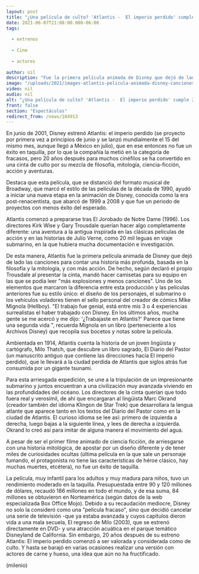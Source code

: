 ```yaml
---
layout: post
title: "¿Una película de culto? 'Atlantis -  El imperio perdido' cumple 20 años"
date: 2021-06-07T21:08:00.000-06:00
tags:
  
  - extrenos
  
  - Cine
  
  - actores
  
author: nil
description: "Fue la primera película animada de Disney que dejó de lado las canciones para contar una historia más profunda, basada en la filosofía y la mitología, y con más acción. "
image: "/uploads/2021/images-atlantis-pelicula-animada-disney-canciones.jpg"
video: nil
audio: nil
alt: "¿Una película de culto? 'Atlantis -  El imperio perdido' cumple 20 años"
front: false
section: "Espectáculos"
redirect_from: /news/184913
---
```


En junio de 2001, Disney estrenó Atlantis: el imperio perdido (se proyecto por primera vez a principios de junio y se lanzó mundialmente el 15 del mismo mes, aunque llegó a México en julio), que en ese entonces no fue un éxito en taquilla, por lo que la compañía la metió en la categoría de fracasos, pero 20 años después para muchos cinéfilos se ha convertido en una cinta de culto por su mezcla de filosofía, mitología, ciencia-ficción, acción y aventuras. 

Destaca que esta película, que se distanció del formato musical de Broadway, que marcó el estilo de las películas de la década de 1990, ayudó a iniciar una nueva etapa en la animación de Disney, conocida como la era post-renacentista, que abarcó de 1999 a 2008 y que fue un periodo de proyectos con menos éxito del esperado. 

Atlantis comenzó a prepararse tras El Jorobado de Notre Dame (1996). Los directores Kirk Wise y Gary Trousdale querían hacer algo completamente diferente: una aventura a la antigua inspirada en las clásicas películas de acción y en las historias de Julio Verne, como 20 mil leguas en viaje submarino, en la que hubiera mucha documentación e investigación. 

De esta manera, Atlantis fue la primera película animada de Disney que dejó de lado las canciones para contar una historia más profunda, basada en la filosofía y la mitología, y con más acción. De hecho, según declaró el propio Trousdale al presentar la cinta, mandó hacer camisetas para su equipo en las que se podía leer "más explosiones y menos canciones". Uno de los elementos que marcaron la diferencia entre esta producción y las películas anteriores fue su estilo único: el diseño de los personajes, el submarino o los vehículos voladores tienen el sello personal del creador de cómics Mike Mignola (Hellboy). "El trabajo fue genial, está entre mis 3 o 4 experiencias surrealistas el haber trabajado con Disney. En los últimos años, mucha gente se me acercó y me dijo: '¿Trabajaste en Atlantis?' Parece que tiene una segunda vida ", recuerda Mignola en un libro (perteneciente a los Archivos Disney) que recopila sus bocetos y notas sobre la película. 

Ambientada en 1914, Atlantis cuenta la historia de un joven lingüista y cartógrafo, Milo Thatch, que descubre un libro sagrado, El Diario del Pastor (un manuscrito antiguo que contiene las direcciones hacia El imperio perdido), que le llevará a la ciudad perdida de Atlantis que siglos atrás fue consumida por un gigante tsunami.

Para esta arriesgada expedición, se une a la tripulación de un impresionante submarino y juntos encuentran a una civilización muy avanzada viviendo en las profundidades del océano. Los directores de la cinta querían que todo fuera real y verosímil, de ahí que encargaran al lingüista Marc Okrand (creador también del idioma Klingon de Star Trek) que desarrollara la lengua atlante que aparece tanto en los textos del Diario del Pastor como en la ciudad de Atlantis. El curioso idioma se lee así: primero de izquierda a derecha, luego bajas a la siguiente línea, y lees de derecha a izquierda. Okrand lo creó así para imitar de alguna manera el movimiento del agua. 

A pesar de ser el primer filme animado de ciencia ficción, de arriesgarse con una historia mitológica, de apostar por un diseño diferente y de tener miles de curiosidades ocultas (última película en la que sale un personaje fumando, el protagonista no tiene las características de héroe clásico, hay muchas muertes, etcétera), no fue un éxito de taquilla. 

La película, muy infantil para los adultos y muy madura para niños, tuvo un rendimiento moderado en la taquilla. Presupuestada entre 90 y 120 millones de dólares, recaudó 186 millones en todo el mundo, y de esa suma, 84 millones se obtuvieron en Norteamérica (según datos de la web especializada Box Office Mojo). 
Debido a su recaudación mediocre, Disney no solo la consideró como una "película fracaso", sino que decidió cancelar una serie de televisión -que ya estaba avanzada y cuyos capítulos dieron vida a una mala secuela, El regreso de Milo (2003), que se estrenó directamente en DVD- y una atracción acuática en el parque temático Disneyland de California. 
Sin embargo, 20 años después de su estreno Atlantis: El imperio perdido comenzó a ser valorada y considerada como de culto. Y hasta se barajó en varias ocasiones realizar una versión con actores de carne y hueso, una idea que aún no ha fructificado. 

(milenio)